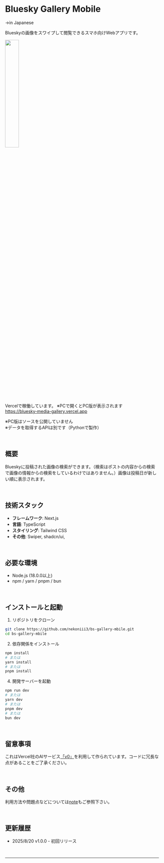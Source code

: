 # Bluesky Gallery Mobile

→in Japanese

Blueskyの画像をスワイプして閲覧できるスマホ向けWebアプリです。
<br>

<img src="./docs/sample.gif" width="30%">

<br>

Vercelで稼働しています。 ※PCで開くとPC版が表示されます<br>
https://bluesky-media-gallery.vercel.app



※PC版はソースを公開していません<br>
※データを取得するAPIは別です（Pythonで製作）

<br>

## 概要

Blueskyに投稿された画像の検索ができます。（検索はポストの内容からの検索で画像の情報からの検索をしているわけではありません。）画像は投稿日が新しい順に表示されます。

<br>

## 技術スタック

- **フレームワーク**: Next.js
- **言語**: TypeScript
- **スタイリング**: Tailwind CSS
- **その他**: Swiper, shadcn/ui, 

<br>

## 必要な環境

- Node.js (18.0.0以上)
- npm / yarn / pnpm / bun

<br>

## インストールと起動

1. リポジトリをクローン
```bash
git clone https://github.com/nekoniii3/bs-gallery-mbile.git
cd bs-gallery-mbile
```

2. 依存関係をインストール
```bash
npm install
# または
yarn install
# または
pnpm install
```


4. 開発サーバーを起動
```bash
npm run dev
# または
yarn dev
# または
pnpm dev
# または
bun dev
```
<br>

## 留意事項
これはVercel社のAIサービス[「v0」](https://v0.app)を利用して作られています。コードに冗長な点があることをご了承ください。

<br>

## その他

利用方法や問題点などについては[note](https://note.com/nekoniii3/n/n1c337bec8e61)もご参照下さい。

<br>

## 更新履歴

- 2025/8/20  v1.0.0 - 初回リリース

<br>

---

